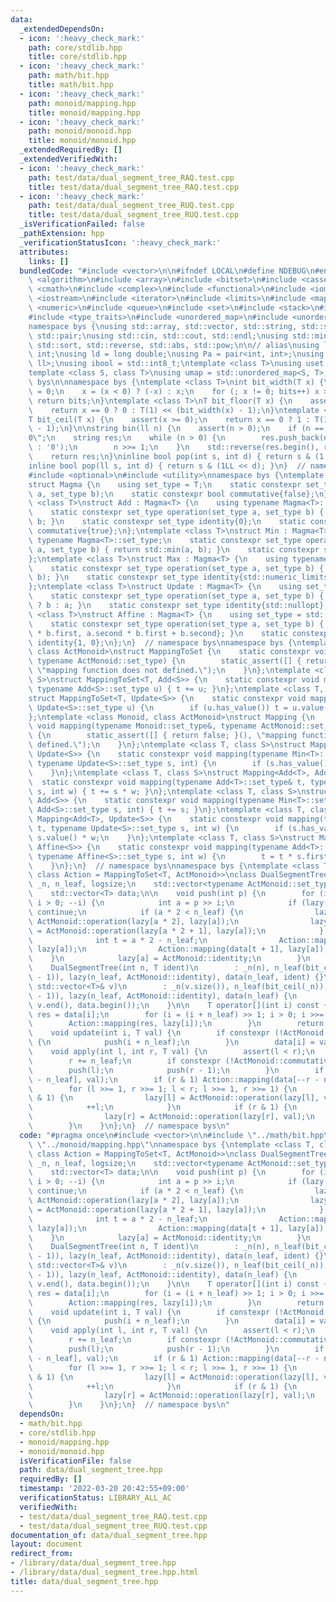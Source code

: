 ```yaml
---
data:
  _extendedDependsOn:
  - icon: ':heavy_check_mark:'
    path: core/stdlib.hpp
    title: core/stdlib.hpp
  - icon: ':heavy_check_mark:'
    path: math/bit.hpp
    title: math/bit.hpp
  - icon: ':heavy_check_mark:'
    path: monoid/mapping.hpp
    title: monoid/mapping.hpp
  - icon: ':heavy_check_mark:'
    path: monoid/monoid.hpp
    title: monoid/monoid.hpp
  _extendedRequiredBy: []
  _extendedVerifiedWith:
  - icon: ':heavy_check_mark:'
    path: test/data/dual_segment_tree_RAQ.test.cpp
    title: test/data/dual_segment_tree_RAQ.test.cpp
  - icon: ':heavy_check_mark:'
    path: test/data/dual_segment_tree_RUQ.test.cpp
    title: test/data/dual_segment_tree_RUQ.test.cpp
  _isVerificationFailed: false
  _pathExtension: hpp
  _verificationStatusIcon: ':heavy_check_mark:'
  attributes:
    links: []
  bundledCode: "#include <vector>\n\n#ifndef LOCAL\n#define NDEBUG\n#endif\n\n#include\
    \ <algorithm>\n#include <array>\n#include <bitset>\n#include <cassert>\n#include\
    \ <cmath>\n#include <complex>\n#include <functional>\n#include <iomanip>\n#include\
    \ <iostream>\n#include <iterator>\n#include <limits>\n#include <map>\n#include\
    \ <numeric>\n#include <queue>\n#include <set>\n#include <stack>\n#include <string>\n\
    #include <type_traits>\n#include <unordered_map>\n#include <unordered_set>\n\n\
    namespace bys {\nusing std::array, std::vector, std::string, std::set, std::map,\
    \ std::pair;\nusing std::cin, std::cout, std::endl;\nusing std::min, std::max,\
    \ std::sort, std::reverse, std::abs, std::pow;\n\n// alias\nusing ll = long long\
    \ int;\nusing ld = long double;\nusing Pa = pair<int, int>;\nusing Pall = pair<ll,\
    \ ll>;\nusing ibool = std::int8_t;\ntemplate <class T>\nusing uset = std::unordered_set<T>;\n\
    template <class S, class T>\nusing umap = std::unordered_map<S, T>;\n}  // namespace\
    \ bys\n\nnamespace bys {\ntemplate <class T>\nint bit_width(T x) {\n    int bits\
    \ = 0;\n    x = (x < 0) ? (-x) : x;\n    for (; x != 0; bits++) x >>= 1;\n   \
    \ return bits;\n}\ntemplate <class T>\nT bit_floor(T x) {\n    assert(x >= 0);\n\
    \    return x == 0 ? 0 : T(1) << (bit_width(x) - 1);\n}\ntemplate <class T>\n\
    T bit_ceil(T x) {\n    assert(x >= 0);\n    return x == 0 ? 1 : T(1) << bit_width(x\
    \ - 1);\n}\n\nstring bin(ll n) {\n    assert(n > 0);\n    if (n == 0) return \"\
    0\";\n    string res;\n    while (n > 0) {\n        res.push_back(n & 1 ? '1'\
    \ : '0');\n        n >>= 1;\n    }\n    std::reverse(res.begin(), res.end());\n\
    \    return res;\n}\ninline bool pop(int s, int d) { return s & (1 << d); }\n\
    inline bool pop(ll s, int d) { return s & (1LL << d); }\n}  // namespace bys\n\
    #include <optional>\n#include <utility>\nnamespace bys {\ntemplate <class T>\n\
    struct Magma {\n    using set_type = T;\n    static constexpr set_type operation(set_type\
    \ a, set_type b);\n    static constexpr bool commutative{false};\n};\ntemplate\
    \ <class T>\nstruct Add : Magma<T> {\n    using typename Magma<T>::set_type;\n\
    \    static constexpr set_type operation(set_type a, set_type b) { return a +\
    \ b; }\n    static constexpr set_type identity{0};\n    static constexpr bool\
    \ commutative{true};\n};\ntemplate <class T>\nstruct Min : Magma<T> {\n    using\
    \ typename Magma<T>::set_type;\n    static constexpr set_type operation(set_type\
    \ a, set_type b) { return std::min(a, b); }\n    static constexpr set_type identity{std::numeric_limits<set_type>::max()};\n\
    };\ntemplate <class T>\nstruct Max : Magma<T> {\n    using typename Magma<T>::set_type;\n\
    \    static constexpr set_type operation(set_type a, set_type b) { return std::max(a,\
    \ b); }\n    static constexpr set_type identity{std::numeric_limits<set_type>::min()};\n\
    };\ntemplate <class T>\nstruct Update : Magma<T> {\n    using set_type = std::optional<T>;\n\
    \    static constexpr set_type operation(set_type a, set_type b) { return b.has_value()\
    \ ? b : a; }\n    static constexpr set_type identity{std::nullopt};\n};\ntemplate\
    \ <class T>\nstruct Affine : Magma<T> {\n    using set_type = std::pair<T, T>;\n\
    \    static constexpr set_type operation(set_type a, set_type b) { return {a.first\
    \ * b.first, a.second * b.first + b.second}; }\n    static constexpr set_type\
    \ identity{1, 0};\n};\n}  // namespace bys\nnamespace bys {\ntemplate <class T,\
    \ class ActMonoid>\nstruct MappingToSet {\n    static constexpr void mapping(T&,\
    \ typename ActMonoid::set_type) {\n        static_assert([] { return false; }(),\
    \ \"mapping function does not defined.\");\n    }\n};\ntemplate <class T, class\
    \ S>\nstruct MappingToSet<T, Add<S>> {\n    static constexpr void mapping(T& t,\
    \ typename Add<S>::set_type u) { t += u; }\n};\ntemplate <class T, class S>\n\
    struct MappingToSet<T, Update<S>> {\n    static constexpr void mapping(T& t, typename\
    \ Update<S>::set_type u) {\n        if (u.has_value()) t = u.value();\n    }\n\
    };\ntemplate <class Monoid, class ActMonoid>\nstruct Mapping {\n    static constexpr\
    \ void mapping(typename Monoid::set_type&, typename ActMonoid::set_type, int)\
    \ {\n        static_assert([] { return false; }(), \"mapping function does not\
    \ defined.\");\n    }\n};\ntemplate <class T, class S>\nstruct Mapping<Min<T>,\
    \ Update<S>> {\n    static constexpr void mapping(typename Min<T>::set_type& t,\
    \ typename Update<S>::set_type s, int) {\n        if (s.has_value()) t = s.value();\n\
    \    }\n};\ntemplate <class T, class S>\nstruct Mapping<Add<T>, Add<S>> {\n  \
    \  static constexpr void mapping(typename Add<T>::set_type& t, typename Add<S>::set_type\
    \ s, int w) { t += s * w; }\n};\ntemplate <class T, class S>\nstruct Mapping<Min<T>,\
    \ Add<S>> {\n    static constexpr void mapping(typename Min<T>::set_type& t, typename\
    \ Add<S>::set_type s, int) { t += s; }\n};\ntemplate <class T, class S>\nstruct\
    \ Mapping<Add<T>, Update<S>> {\n    static constexpr void mapping(typename Add<T>::set_type&\
    \ t, typename Update<S>::set_type s, int w) {\n        if (s.has_value()) t =\
    \ s.value() * w;\n    }\n};\ntemplate <class T, class S>\nstruct Mapping<Add<T>,\
    \ Affine<S>> {\n    static constexpr void mapping(typename Add<T>::set_type& t,\
    \ typename Affine<S>::set_type s, int w) {\n        t = t * s.first + w * s.second;\n\
    \    }\n};\n}  // namespace bys\nnamespace bys {\ntemplate <class T, class ActMonoid,\
    \ class Action = MappingToSet<T, ActMonoid>>\nclass DualSegmentTree {\n    int\
    \ _n, n_leaf, logsize;\n    std::vector<typename ActMonoid::set_type> lazy;\n\
    \    std::vector<T> data;\n\n    void push(int p) {\n        for (int i = logsize;\
    \ i > 0; --i) {\n            int a = p >> i;\n            if (lazy[a] == ActMonoid::identity)\
    \ continue;\n            if (a * 2 < n_leaf) {\n                lazy[a * 2] =\
    \ ActMonoid::operation(lazy[a * 2], lazy[a]);\n                lazy[a * 2 + 1]\
    \ = ActMonoid::operation(lazy[a * 2 + 1], lazy[a]);\n            } else {\n  \
    \              int t = a * 2 - n_leaf;\n                Action::mapping(data[t],\
    \ lazy[a]);\n                Action::mapping(data[t + 1], lazy[a]);\n        \
    \    }\n            lazy[a] = ActMonoid::identity;\n        }\n    }\n\n   public:\n\
    \    DualSegmentTree(int n, T ident)\n        : _n(n), n_leaf(bit_ceil(_n)), logsize(bit_width(n\
    \ - 1)), lazy(n_leaf, ActMonoid::identity), data(n_leaf, ident) {}\n    DualSegmentTree(const\
    \ std::vector<T>& v)\n        : _n(v.size()), n_leaf(bit_ceil(_n)), logsize(bit_width(_n\
    \ - 1)), lazy(n_leaf, ActMonoid::identity), data(n_leaf) {\n        std::copy(v.begin(),\
    \ v.end(), data.begin());\n    }\n\n    T operator[](int i) const {\n        T\
    \ res = data[i];\n        for (i = (i + n_leaf) >> 1; i > 0; i >>= 1) {\n    \
    \        Action::mapping(res, lazy[i]);\n        }\n        return res;\n    }\n\
    \    void update(int i, T val) {\n        if constexpr (!ActMonoid::commutative)\
    \ {\n            push(i + n_leaf);\n        }\n        data[i] = val;\n    }\n\
    \    void apply(int l, int r, T val) {\n        assert(l < r);\n        l += n_leaf;\n\
    \        r += n_leaf;\n        if constexpr (!ActMonoid::commutative) {\n    \
    \        push(l);\n            push(r - 1);\n        }\n        if (l & 1) Action::mapping(data[l++\
    \ - n_leaf], val);\n        if (r & 1) Action::mapping(data[--r - n_leaf], val);\n\
    \        for (l >>= 1, r >>= 1; l < r; l >>= 1, r >>= 1) {\n            if (l\
    \ & 1) {\n                lazy[l] = ActMonoid::operation(lazy[l], val);\n    \
    \            ++l;\n            }\n            if (r & 1) {\n                --r;\n\
    \                lazy[r] = ActMonoid::operation(lazy[r], val);\n            }\n\
    \        }\n    }\n};\n}  // namespace bys\n"
  code: "#pragma once\n#include <vector>\n\n#include \"../math/bit.hpp\"\n#include\
    \ \"../monoid/mapping.hpp\"\nnamespace bys {\ntemplate <class T, class ActMonoid,\
    \ class Action = MappingToSet<T, ActMonoid>>\nclass DualSegmentTree {\n    int\
    \ _n, n_leaf, logsize;\n    std::vector<typename ActMonoid::set_type> lazy;\n\
    \    std::vector<T> data;\n\n    void push(int p) {\n        for (int i = logsize;\
    \ i > 0; --i) {\n            int a = p >> i;\n            if (lazy[a] == ActMonoid::identity)\
    \ continue;\n            if (a * 2 < n_leaf) {\n                lazy[a * 2] =\
    \ ActMonoid::operation(lazy[a * 2], lazy[a]);\n                lazy[a * 2 + 1]\
    \ = ActMonoid::operation(lazy[a * 2 + 1], lazy[a]);\n            } else {\n  \
    \              int t = a * 2 - n_leaf;\n                Action::mapping(data[t],\
    \ lazy[a]);\n                Action::mapping(data[t + 1], lazy[a]);\n        \
    \    }\n            lazy[a] = ActMonoid::identity;\n        }\n    }\n\n   public:\n\
    \    DualSegmentTree(int n, T ident)\n        : _n(n), n_leaf(bit_ceil(_n)), logsize(bit_width(n\
    \ - 1)), lazy(n_leaf, ActMonoid::identity), data(n_leaf, ident) {}\n    DualSegmentTree(const\
    \ std::vector<T>& v)\n        : _n(v.size()), n_leaf(bit_ceil(_n)), logsize(bit_width(_n\
    \ - 1)), lazy(n_leaf, ActMonoid::identity), data(n_leaf) {\n        std::copy(v.begin(),\
    \ v.end(), data.begin());\n    }\n\n    T operator[](int i) const {\n        T\
    \ res = data[i];\n        for (i = (i + n_leaf) >> 1; i > 0; i >>= 1) {\n    \
    \        Action::mapping(res, lazy[i]);\n        }\n        return res;\n    }\n\
    \    void update(int i, T val) {\n        if constexpr (!ActMonoid::commutative)\
    \ {\n            push(i + n_leaf);\n        }\n        data[i] = val;\n    }\n\
    \    void apply(int l, int r, T val) {\n        assert(l < r);\n        l += n_leaf;\n\
    \        r += n_leaf;\n        if constexpr (!ActMonoid::commutative) {\n    \
    \        push(l);\n            push(r - 1);\n        }\n        if (l & 1) Action::mapping(data[l++\
    \ - n_leaf], val);\n        if (r & 1) Action::mapping(data[--r - n_leaf], val);\n\
    \        for (l >>= 1, r >>= 1; l < r; l >>= 1, r >>= 1) {\n            if (l\
    \ & 1) {\n                lazy[l] = ActMonoid::operation(lazy[l], val);\n    \
    \            ++l;\n            }\n            if (r & 1) {\n                --r;\n\
    \                lazy[r] = ActMonoid::operation(lazy[r], val);\n            }\n\
    \        }\n    }\n};\n}  // namespace bys\n"
  dependsOn:
  - math/bit.hpp
  - core/stdlib.hpp
  - monoid/mapping.hpp
  - monoid/monoid.hpp
  isVerificationFile: false
  path: data/dual_segment_tree.hpp
  requiredBy: []
  timestamp: '2022-03-20 20:42:55+09:00'
  verificationStatus: LIBRARY_ALL_AC
  verifiedWith:
  - test/data/dual_segment_tree_RAQ.test.cpp
  - test/data/dual_segment_tree_RUQ.test.cpp
documentation_of: data/dual_segment_tree.hpp
layout: document
redirect_from:
- /library/data/dual_segment_tree.hpp
- /library/data/dual_segment_tree.hpp.html
title: data/dual_segment_tree.hpp
---
```

